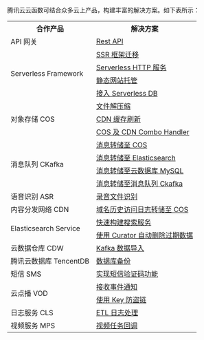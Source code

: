 腾讯云云函数可结合众多云上产品，构建丰富的解决方案。如下表所示：

<table>
<tr>
<th>合作产品</th>
<th>解决方案</th>
</tr>
<tr>
<td rowspan=1>API 网关</td>
<td><a href="https://cloud.tencent.com/document/product/583/13196">Rest API</a></td>
</tr>
<tr>
<td rowspan=4>Serverless Framework</td>
<td><a href="https://cloud.tencent.com/product/ssr">SSR 框架迁移</a></td>
</tr>
<tr>
<td><a href="https://cloud.tencent.com/product/slshttp">Serverless HTTP 服务</a></td>
</tr>
<tr>
<td><a href="https://cloud.tencent.com/document/product/1154/43229">静态网站托管</a></td>
</tr>
<tr>
<td><a href="https://cloud.tencent.com/document/product/1154/45447">接入 Serverless DB</a></td>
</tr>
<tr>
<td rowspan=3>对象存储 COS</td>
<td><a href="https://cloud.tencent.com/document/product/436/42893">文件解压缩</a></td>
</tr>
<tr>
<td><a href="https://cloud.tencent.com/document/product/436/45597">CDN 缓存刷新</a></td>
</tr>
<tr>
<td><a href="https://cloud.tencent.com/developer/article/1610316">COS 及 CDN Combo Handler</a></td>
</tr>
<tr>
<td rowspan=4>消息队列 CKafka</td>
<td><a href="https://cloud.tencent.com/document/product/597/43448">消息转储至 COS</a></td>
</tr>
<tr>
<td><a href="https://cloud.tencent.com/document/product/597/44636">消息转储至 Elasticsearch</a></td>
</tr>
<tr>
<td><a href="https://cloud.tencent.com/document/product/597/44841">消息转储至云数据库 MySQL</a></td>
</tr>
<tr>
<td><a href="https://cloud.tencent.com/document/product/597/45467">消息转储至消息队列 Ckafka</a></td>
</tr>
<tr>
<td>语音识别 ASR</td>
<td><a href="https://cloud.tencent.com/document/product/1093/39642">录音文件识别</a></td>
</tr>
<tr>
<td>内容分发网络 CDN</td>
<td><a href="https://cloud.tencent.com/document/product/228/6316">域名历史访问日志转储至 COS</a></td>
</tr>
<tr>
<td rowspan=2>Elasticsearch Service</td>
<td><a href="https://cloud.tencent.com/document/product/845/39310">快速构建搜索服务</a></td>
</tr>
<tr>
<td><a href="https://cloud.tencent.com/document/product/845/35556">使用 Curator 自动删除过期数据</a></td>
</tr>
<tr>
<td>云数据仓库 CDW</td>
<td><a href="https://cloud.tencent.com/document/product/878/44541">Kafka 数据导入</a></td>
</tr>
<tr>
<td>腾讯云数据库 TencentDB</td>
<td><a href="https://cloud.tencent.com/document/product/583/18249">数据库备份</a></td>
</tr>
<tr>
<td>短信 SMS</td>
<td><a href="https://cloud.tencent.com/document/product/382/43070">	实现短信验证码功能</a></td>
</tr>
<tr>
<td rowspan=2>云点播 VOD</td>
<td><a href="https://cloud.tencent.com/document/product/266/45366">	接收事件通知</a></td>
</tr>
<tr>
<td><a href="https://cloud.tencent.com/document/product/266/45356">使用 Key 防盗链</a></td>
</tr>
<tr>
<td>日志服务 CLS</td>
<td><a href="https://cloud.tencent.com/document/product/614/49851">        ETL 日志处理</a></td>
</tr>
<tr>
<td>视频服务 MPS</td>
<td><a href="https://cloud.tencent.com/document/product/583/50835">        视频任务回调</a></td>
</tr>
</table>


